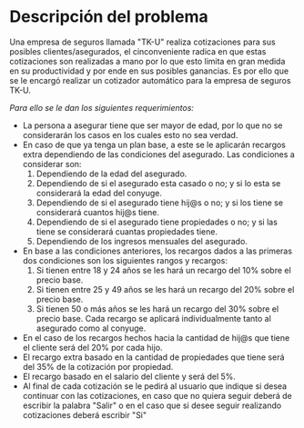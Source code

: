 # Descripción del problema

Una empresa de seguros llamada "TK-U" realiza cotizaciones para sus posibles clientes/asegurados, el cinconveniente radica en que estas cotizaciones son realizadas a mano por lo que esto limita en gran medida en su productividad y por ende en sus posibles ganancias. Es por ello que se le encargó realizar un cotizador automático para la empresa de seguros TK-U. 

*Para ello se le dan los siguientes requerimientos:*

- La persona a asegurar tiene que ser mayor de edad, por lo que no se considerarán los casos en los cuales esto no sea verdad.
- En caso de que ya tenga un plan base, a este se le aplicarán recargos extra dependiendo de las condiciones del asegurado. Las condiciones a considerar son: 
    1. Dependiendo de la edad del asegurado.
    2. Dependiendo de si el asegurado esta casado o no; y si lo esta se considerará la edad del conyuge. 
    3. Dependiendo de si el asegurado tiene hij@s o no; y si los tiene se considerará cuantos hij@s tiene.
    4. Dependiendo de si el asegurado tiene propiedades o no; y si las tiene se considerará cuantas propiedades tiene.
    5. Dependiendo de los ingresos mensuales del asegurado.
- En base a las condiciones anteriores, los recargos dados a las primeras dos condiciones son los siguientes rangos y recargos:
    1. Si tienen entre 18 y 24 años se les hará un recargo del 10% sobre el precio base.
    2. Si tienen entre 25 y 49 años se les hará un recargo del 20% sobre el precio base.
    3. Si tienen 50 o más años se les hará un recargo del 30% sobre el precio base.
Cada recargo se aplicará individualmente tanto al asegurado como al conyuge.
- En el caso de los recargos hechos hacia la cantidad de hij@s que tiene el cliente será del 20% por cada hijo.
- El recargo extra basado en la cantidad de propiedades que tiene será del 35% de la cotización por propiedad.
- El recargo basado en el salario del cliente y será del 5%.
- Al final de cada cotización se le pedirá al usuario que indique si desea continuar con las cotizaciones, en caso que no quiera seguir deberá de escribir la palabra "Salir" o en el caso que si desee seguir realizando cotizaciones deberá escribir "Si"
